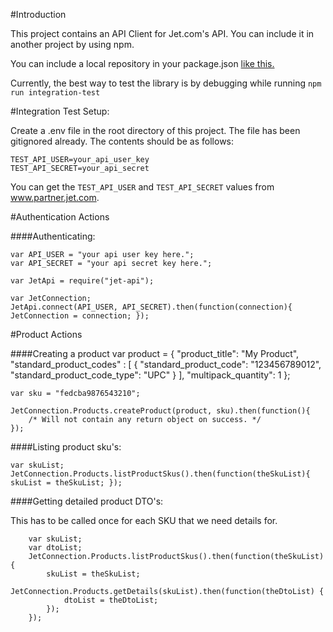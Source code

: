 #Introduction

This project contains an API Client for Jet.com's API. You can include it in another project by using npm.

You can include a local repository in your package.json [ like this. ][1]

Currently, the best way to test the library is by debugging while running `npm run integration-test`

#Integration Test Setup:

Create a .env file in the root directory of this project. The file has been gitignored already. The contents should be
as follows:

    TEST_API_USER=your_api_user_key
    TEST_API_SECRET=your_api_secret

You can get the `TEST_API_USER` and `TEST_API_SECRET` values from www.partner.jet.com.

#Authentication Actions

####Authenticating:

    var API_USER = "your api user key here.";
    var API_SECRET = "your api secret key here.";

    var JetApi = require("jet-api");

    var JetConnection;
    JetApi.connect(API_USER, API_SECRET).then(function(connection){ JetConnection = connection; });

#Product Actions

####Creating a product
    var product = {
        "product_title": "My Product",
        "standard_product_codes" : [
            {
                "standard_product_code": "123456789012",
                "standard_product_code_type": "UPC"
            }
        ],
        "multipack_quantity": 1
    };

    var sku = "fedcba9876543210";

    JetConnection.Products.createProduct(product, sku).then(function(){
        /* Will not contain any return object on success. */
    });

####Listing product sku's:

    var skuList;
    JetConnection.Products.listProductSkus().then(function(theSkuList){ skuList = theSkuList; });

####Getting detailed product DTO's:

This has to be called once for each SKU that we need details for.

        var skuList;
        var dtoList;
        JetConnection.Products.listProductSkus().then(function(theSkuList){
            skuList = theSkuList;
            JetConnection.Products.getDetails(skuList).then(function(theDtoList) {
                dtoList = theDtoList;
            });
        });


[1]: http://stackoverflow.com/questions/14381898/local-dependency-in-package-json